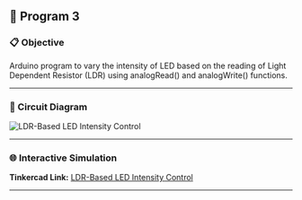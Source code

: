 ## 🚀 Program 3

### 📋 Objective
Arduino program to vary the intensity of LED based on the reading of Light Dependent Resistor (LDR) using analogRead() and analogWrite() functions.

---

### 🔧 Circuit Diagram

![LDR-Based LED Intensity Control]()

---

### 🌐 Interactive Simulation

**Tinkercad Link:** [LDR-Based LED Intensity Control](https://www.tinkercad.com/things/9cuAD9Bmi5Q-ldr-based-led-intensity-control?sharecode=yJrvoWxhghMOJOTyeDcyU3KTMeL3jX2oeMZYMfdJmFk)

---